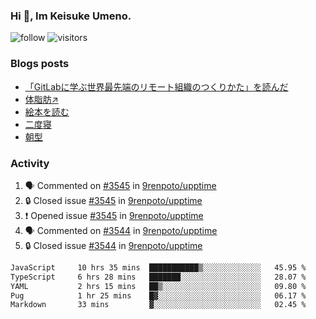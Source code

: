 ### Hi 👋, Im Keisuke Umeno.

<!--
**9renpoto/9renpoto** is a ✨ _special_ ✨ repository because its `README.md` (this file) appears on your GitHub profile.

Here are some ideas to get you started:

- 🔭 I’m currently working on ...
- 🌱 I’m currently learning ...
- 👯 I’m looking to collaborate on ...
- 🤔 I’m looking for help with ...
- 💬 Ask me about ...
- 📫 How to reach me: ...
- 😄 Pronouns: ...
- ⚡ Fun fact: ...
-->

![follow](https://img.shields.io/github/followers/9renpoto?label=Follow&style=social)
![visitors](https://komarev.com/ghpvc/?username=9renpoto&label=Profile%20views&color=0e75b6&style=flat)

### Blogs posts

<!-- BLOG-POST-LIST:START -->
- [「GitLabに学ぶ世界最先端のリモート組織のつくりかた」を読んだ](https://9renpoto.win/entry/2024/09/10/remote_organization)
- [体脂肪↗](https://9renpoto.win/entry/2024/08/12/gaining_fat)
- [絵本を読む](https://9renpoto.win/entry/2024/07/26/picture_book)
- [二度寝](https://9renpoto.win/entry/2024/07/18/going_back_to_sleep)
- [朝型](https://9renpoto.win/entry/2024/05/29/im-an-early)
<!-- BLOG-POST-LIST:END -->

### Activity

<!--START_SECTION:activity-->
1. 🗣 Commented on [#3545](https://github.com/9renpoto/upptime/issues/3545#issuecomment-2395304575) in [9renpoto/upptime](https://github.com/9renpoto/upptime)
2. 🔒 Closed issue [#3545](https://github.com/9renpoto/upptime/issues/3545) in [9renpoto/upptime](https://github.com/9renpoto/upptime)
3. ❗ Opened issue [#3545](https://github.com/9renpoto/upptime/issues/3545) in [9renpoto/upptime](https://github.com/9renpoto/upptime)
4. 🗣 Commented on [#3544](https://github.com/9renpoto/upptime/issues/3544#issuecomment-2395299621) in [9renpoto/upptime](https://github.com/9renpoto/upptime)
5. 🔒 Closed issue [#3544](https://github.com/9renpoto/upptime/issues/3544) in [9renpoto/upptime](https://github.com/9renpoto/upptime)
<!--END_SECTION:activity-->

<!--START_SECTION:waka-->

```txt
JavaScript     10 hrs 35 mins  ███████████▒░░░░░░░░░░░░░   45.95 %
TypeScript     6 hrs 28 mins   ███████░░░░░░░░░░░░░░░░░░   28.07 %
YAML           2 hrs 15 mins   ██▒░░░░░░░░░░░░░░░░░░░░░░   09.80 %
Pug            1 hr 25 mins    █▓░░░░░░░░░░░░░░░░░░░░░░░   06.17 %
Markdown       33 mins         ▓░░░░░░░░░░░░░░░░░░░░░░░░   02.45 %
```

<!--END_SECTION:waka-->
